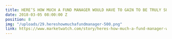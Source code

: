 ```yaml
---
title: HERE’S HOW MUCH A FUND MANAGER WOULD HAVE TO GAIN TO BE TRULY SUPERIOR
date: 2018-03-05 08:00:00 Z
position: 8
img: "/uploads/29.hereshowmuchafundmanager-500.png"
link: https://www.marketwatch.com/story/heres-how-much-a-fund-manager-would-have-to-gain-to-be-truly-superior-2018-02-22
---
```


